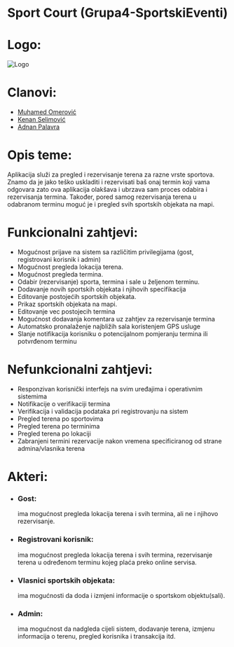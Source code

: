 # Sport Court (Grupa4-SportskiEventi)

# Logo:
![Logo](https://i.imgur.com/6Rc1HSp.png)

# Clanovi:
- [Muhamed Omerović](https://github.com/momerovic4)  
- [Kenan Selimović](https://github.com/KenanSelimovic)
- [Adnan Palavra](https://github.com/plvr99)

# Opis teme: 
 Aplikacija služi za pregled i rezervisanje terena za razne vrste sportova. Znamo da je jako teško uskladiti i rezervisati baš onaj termin koji vama odgovara zato ova aplikacija olakšava i ubrzava sam proces odabira i rezervisanja termina. Također, pored samog rezervisanja terena u odabranom terminu moguć je i pregled svih sportskih objekata na mapi.

# Funkcionalni zahtjevi:
- Mogućnost prijave na sistem sa različitim privilegijama (gost, registrovani korisnik i admin)
- Mogućnost pregleda lokacija terena.
- Mogućnost pregleda termina.
- Odabir (rezervisanje) sporta, termina i sale u željenom terminu.
- Dodavanje novih sportskih objekata i njihovih specifikacija
- Editovanje postojećih sportskih objekata.
- Prikaz sportskih objekata na mapi.
- Editovanje vec postojecih termina
- Mogućnost dodavanja komentara uz zahtjev za rezervisanje termina
- Automatsko pronalaženje najbližih sala koristenjem GPS usluge
- Slanje notifikacija korisniku o potencijalnom pomjeranju termina ili potvrđenom terminu

# Nefunkcionalni zahtjevi:
- Responzivan korisnički interfejs na svim uređajima i operativnim sistemima
- Notifikacije o verifikaciji termina
- Verifikacija i validacija podataka pri registrovanju na sistem
- Pregled terena po sportovima
- Pregled terena po terminima
- Pregled terena po lokaciji
- Zabranjeni termini rezervacije nakon vremena specificiranog od strane admina/vlasnika terena

# Akteri:
- ### Gost: 
   ima mogućnost pregleda lokacija terena i svih termina, ali ne i njihovo rezervisanje.
- ### Registrovani korisnik: 
   ima mogućnost pregleda lokacija terena i svih termina, rezervisanje terena u određenom terminu kojeg plaća preko online servisa.
- ### Vlasnici sportskih objekata: 
   ima mogućnosti da doda i izmjeni informacije o sportskom objektu(sali).
- ### Admin: 
   ima mogućnost da nadgleda cijeli sistem, dodavanje terena, izmjenu informacija o terenu, pregled korisnika i transakcija itd.
